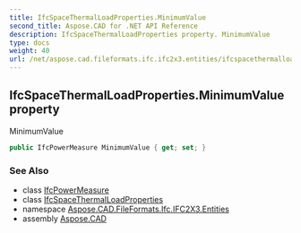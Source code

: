 ```yaml
---
title: IfcSpaceThermalLoadProperties.MinimumValue
second_title: Aspose.CAD for .NET API Reference
description: IfcSpaceThermalLoadProperties property. MinimumValue
type: docs
weight: 40
url: /net/aspose.cad.fileformats.ifc.ifc2x3.entities/ifcspacethermalloadproperties/minimumvalue/
---
```

## IfcSpaceThermalLoadProperties.MinimumValue property

MinimumValue

```csharp
public IfcPowerMeasure MinimumValue { get; set; }
```

### See Also

* class [IfcPowerMeasure](../../../aspose.cad.fileformats.ifc.ifc2x3.types/ifcpowermeasure/)
* class [IfcSpaceThermalLoadProperties](../)
* namespace [Aspose.CAD.FileFormats.Ifc.IFC2X3.Entities](../../ifcspacethermalloadproperties/)
* assembly [Aspose.CAD](../../../)



